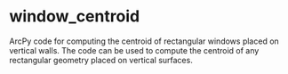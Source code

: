 # window_centroid
ArcPy code for computing the centroid of rectangular windows placed on vertical walls. The code can be used to compute the centroid of any rectangular geometry placed on vertical surfaces.
